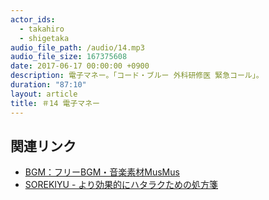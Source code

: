 ```yaml
---
actor_ids:
  - takahiro
  - shigetaka
audio_file_path: /audio/14.mp3
audio_file_size: 167375608
date: 2017-06-17 00:00:00 +0900
description: 電子マネー。「コード・ブルー 外科研修医 緊急コール」。
duration: "87:10"
layout: article
title: ＃14 電子マネー
---
```


## 関連リンク

- [BGM：フリーBGM・音楽素材MusMus](http://musmus.main.jp/)
- [SOREKIYU - より効果的にハタラクための処方箋](https://sorekiyu.jp)

